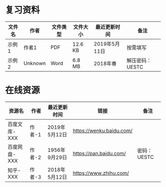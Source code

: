 # 复习资料

文件名|作者|文件类型|文件大小|最近更新时间|备注
---|---|---|---|---|---
示例1|作者1|PDF|12.6 KB|2019年5月11日|按需填写
示例2|Unknown|Word|6.8 MB|2018年春|解压密码：UESTC

# 在线资源

资源名|作者|最近更新时间|链接|备注
---|---|---|---|---
百度文库-XXX|作者-1|2019年5月12日|https://wenku.baidu.com/
百度网盘-XXX|作者-2|1956年9月29日|https://pan.baidu.com/|密码：UESTC
知乎-XXX|作者-3|2018年5月12日|https://www.zhihu.com/
